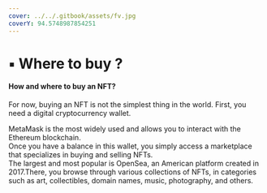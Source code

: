 ```yaml
---
cover: ../../.gitbook/assets/fv.jpg
coverY: 94.5748987854251
---
```


# ▪ Where to buy ?

#### How and where to buy an NFT?

&#x20;For now, buying an NFT is not the simplest thing in the world. First, you need a digital cryptocurrency wallet.

MetaMask is the most widely used and allows you to interact with the Ethereum blockchain.\
Once you have a balance in this wallet, you simply access a marketplace that specializes in buying and selling NFTs.\
The largest and most popular is OpenSea, an American platform created in 2017.There, you browse through various collections of NFTs, in categories such as art, collectibles, domain names, music, photography, and others.

